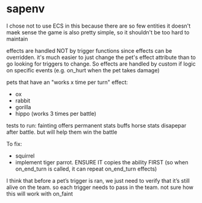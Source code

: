 # sapenv

I chose not to use ECS in this because there are so few entities it doesn't maek sense
the game is also pretty simple, so it shouldn't be too hard to maintain


effects are handled NOT by trigger functions since effects can be overridden. it's much easier to just change the pet's effect attribute than to go looking for triggers to change.
So effects are handled by custom if logic on specific events (e.g. on_hurt when the pet takes damage)


pets that have an "works x time per turn" effect:
- ox
- rabbit
- gorilla
- hippo (works 3 times per battle)


tests to run:
fainting offers permanent stats buffs
horse stats disapepar after battle. but will help them win the battle

To fix:
- squirrel
- implement tiger
parrot. ENSURE IT copies the ability FIRST (so when on_end_turn is called, it can repeat on_end_turn effects)


I think that before a pet’s trigger is ran, we just need to verify that it’s still alive on the team. so each trigger needs to pass in the team. not sure how this will work with on_faint